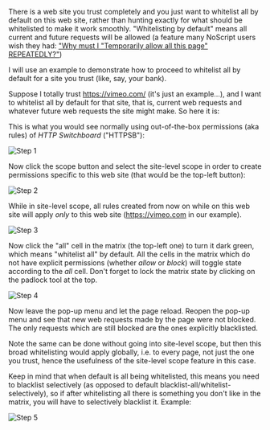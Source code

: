 There is a web site you trust completely and you just want to whitelist all by default on
this web site, rather than hunting exactly for what should be whitelisted to make it work smoothly. "Whitelisting by default" means all current and future requests will be allowed (a feature many NoScript users wish they had: ["Why must I "Temporarily allow all this page" REPEATEDLY?"](http://forums.informaction.com/viewtopic.php?f=7&t=8309))

I will use an example to demonstrate how to proceed to whitelist all by default for a site you trust (like,
say, your bank).

Suppose I totally trust <https://vimeo.com/> (it's just an example...), and
I want to whitelist all by default for that site, that is, current web requests and whatever
future web requests the site might make. So here it is:

This is what you would see normally using out-of-the-box permissions (aka rules) of *HTTP Switchboard* ("HTTPSB"):

![Step 1](https://raw.github.com/gorhill/httpswitchboard/master/doc/img/quicktour-003-a.png)

Now click the scope button and select the site-level scope in order to create permissions specific to this web site (that would be the top-left button):

![Step 2](https://raw.github.com/gorhill/httpswitchboard/master/doc/img/quicktour-003-b.png)

While in site-level scope, all rules created from now on while on this web site will apply *only* to this web site (<https://vimeo.com> in our example).

![Step 3](https://raw.github.com/gorhill/httpswitchboard/master/doc/img/quicktour-003-c.png)

Now click the "all" cell in the matrix (the top-left one) to turn it dark green, which means "whitelist all" by default. All the cells in the matrix which do not have explicit permissions (whether *allow* or *block*) will toggle state according to the *all* cell. Don't forget to lock the matrix state by clicking on the padlock tool at the top.

![Step 4](https://raw.github.com/gorhill/httpswitchboard/master/doc/img/quicktour-003-d.png)

Now leave the pop-up menu and let the page reload. Reopen the pop-up menu and see that new web requests
made by the page were not blocked. The only requests which are still blocked are the ones explicitly
blacklisted.

Note the same can be done without going into site-level scope, but then this broad whitelisting would apply
globally, i.e. to every page, not just the one you trust, hence the usefulness of the site-level scope feature in this case.

Keep in mind that when default is all being whitelisted, this means you need to blacklist selectively (as opposed to default blacklist-all/whitelist-selectively), so if after whitelisting all there is something you don't like in the matrix, you will have to selectively blacklist it. Example:

![Step 5](https://raw.github.com/gorhill/httpswitchboard/master/doc/img/quicktour-003-e.png)